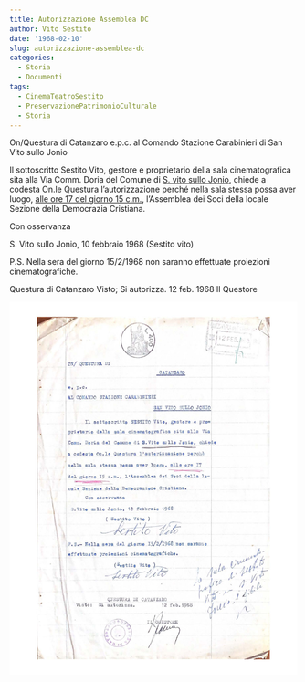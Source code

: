 ```yaml
---
title: Autorizzazione Assemblea DC
author: Vito Sestito
date: '1968-02-10'
slug: autorizzazione-assemblea-dc
categories:
  - Storia
  - Documenti
tags:
  - CinemaTeatroSestito
  - PreservazionePatrimonioCulturale
  - Storia
---
```

On/Questura di Catanzaro e.p.c. al Comando Stazione Carabinieri di San Vito sullo Jonio

Il sottoscritto Sestito Vito, gestore e proprietario della sala cinematografica sita alla Via Comm. Doria del Comune di [S. vito sullo Jonio](), chiede a codesta On.le Questura l’autorizzazione perché nella sala stessa possa aver luogo, [alle ore 17 del giorno 15 c.m.](), l’Assemblea dei Soci della locale Sezione della Democrazia Cristiana.

Con osservanza

S. Vito sullo Jonio, 10 febbraio 1968 (Sestito vito)

P.S. Nella sera del giorno 15/2/1968 non saranno effettuate proiezioni cinematografiche.

Questura di Catanzaro Visto; Si autorizza. 12 feb. 1968 Il Questore

![1968-02-10 Autorizzazione Assemblea DC al cinema](images/19680210AutorizzazioneAssembleaDCalcinema.jpg)